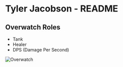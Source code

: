# Tyler Jacobson - README

## Overwatch Roles
- Tank
- Healer
- DPS (Damage Per Second) 

![Overwatch](https://www.northerniowan.com/wp-content/uploads/2018/03/Overwatch_circle_logo.jpg)
